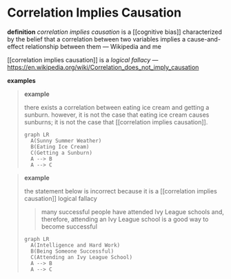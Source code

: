 # Correlation Implies Causation

**definition** _correlation implies causation_ is a [[cognitive bias]] characterized by the belief that a correlation between two variables implies a cause-and-effect relationship between them &mdash; Wikipedia and me

[[correlation implies causation]] is a _logical fallacy_ &mdash; <https://en.wikipedia.org/wiki/Correlation_does_not_imply_causation>

**examples**

> **example**
>
> there exists a correlation between eating ice cream and getting a sunburn. however, it is not the case that eating ice cream causes sunburns; it is not the case that [[correlation implies causation]].
>
> ```mermaid
> graph LR
>   A(Sunny Summer Weather)
>   B(Eating Ice Cream)
>   C(Getting a Sunburn)
>   A --> B
>   A --> C
> ```

> **example**
>
> the statement below is incorrect because it is a [[correlation implies causation]] logical fallacy
>
> > many successful people have attended Ivy League schools and, therefore, attending an Ivy League school is a good way to become successful
>
> ```mermaid
> graph LR
>   A(Intelligence and Hard Work)
>   B(Being Someone Successful)
>   C(Attending an Ivy League School)
>   A --> B
>   A --> C
> ```
